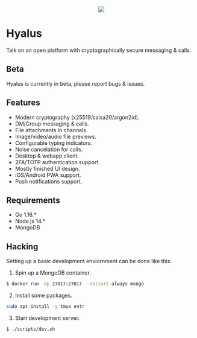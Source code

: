 <div align="center">
  <img src="https://raw.githubusercontent.com/hyalusapp/hyalus/master/frontend/public/icon-128.png">
</div>

# Hyalus

Talk on an open platform with cryptographically secure messaging & calls.

## Beta

Hyalus is currently in beta, please report bugs & issues.

## Features

- Modern cryptography (x25519/salsa20/argon2id).
- DM/Group messaging & calls.
- File attachments in channels.
- Image/video/audio file previews.
- Configurable typing indicators.
- Noise cancelation for calls.
- Desktop & webapp client.
- 2FA/TOTP authentication support.
- Mostly finished UI design.
- iOS/Android PWA support.
- Push notifications support.

## Requirements

- Go 1.16.\*
- Node.js 14.\*
- MongoDB

## Hacking

Setting up a basic development enviornment can be done like this.

1. Spin up a MongoDB container.

```sh
$ docker run -dp 27017:27017 --restart always mongo
```

2. Install some packages.

```sh
sudo apt install -y tmux entr
```

3. Start development server.

```sh
$ ./scripts/dev.sh
```
